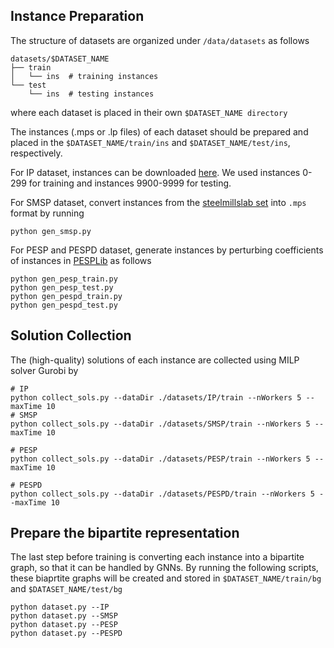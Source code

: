 
## Instance Preparation

The structure of datasets are organized under `/data/datasets` as follows
```plaintext
datasets/$DATASET_NAME
├── train
│   └── ins  # training instances
└── test
    └── ins  # testing instances
```
where each dataset is placed in their own `$DATASET_NAME directory`

The instances (.mps or .lp files) of each dataset should be prepared and placed in the `$DATASET_NAME/train/ins` and `$DATASET_NAME/test/ins`, respectively.

For IP dataset, instances can be downloaded [here](https://github.com/ds4dm/ml4co-competition/blob/main/DATA.md). We used instances 0-299 for training and instances 9900-9999 for testing.


For SMSP dataset, convert instances from the [steelmillslab set](http://becool.info.ucl.ac.be/steelmillslab) into `.mps` format by running

```plaintext
python gen_smsp.py
```



For PESP and PESPD dataset, generate instances by perturbing coefficients of instances in [PESPLib](https://timpasslib.aalto.fi/pesplib.html) as follows

    python gen_pesp_train.py
    python gen_pesp_test.py
    python gen_pespd_train.py
    python gen_pespd_test.py
  

## Solution Collection

The (high-quality) solutions of each instance are collected using MILP solver Gurobi by


```plaintext
# IP
python collect_sols.py --dataDir ./datasets/IP/train --nWorkers 5 --maxTime 10
# SMSP
python collect_sols.py --dataDir ./datasets/SMSP/train --nWorkers 5 --maxTime 10

# PESP
python collect_sols.py --dataDir ./datasets/PESP/train --nWorkers 5 --maxTime 10

# PESPD
python collect_sols.py --dataDir ./datasets/PESPD/train --nWorkers 5 --maxTime 10
```



## Prepare the bipartite representation

The last step before training is converting each instance into a bipartite graph, so that it can be handled by GNNs. By running the following scripts, these biaprtite graphs will be created and stored in `$DATASET_NAME/train/bg` and `$DATASET_NAME/test/bg`

```plaintext
python dataset.py --IP
python dataset.py --SMSP
python dataset.py --PESP
python dataset.py --PESPD
```
